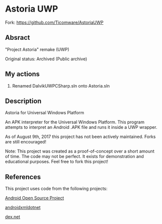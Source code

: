 # Astoria UWP

Fork: https://github.com/Ticomware/AstoriaUWP

## Absract
"Project Astoria" remake (UWP)

Original status: Archived (Public archive)

## My actions 
1. Renamed DalvikUWPCSharp.sln onto Astoria.sln

## Description

Astoria for Universal Windows Platform

An APK interpreter for the Universal Windows Platform. This program attempts to interpret an Android .APK file and runs it inside a UWP wrapper.

As of August 9th, 2017 this project has not been actively maintained. Forks are still encouraged!

Note: This project was created as a proof-of-concept over a short amount of time. The code may not be perfect. It exists for demonstration and educational purposes. Feel free to fork this project!

## References
This project uses code from the following projects:

<a href="https://source.android.com/">Android Open Source Project</a>

<a href="https://github.com/tbaron/androidxmldotnet">androidxmldotnet</a>

<a href="https://github.com/mariokmk/dex.net">dex.net</a>
